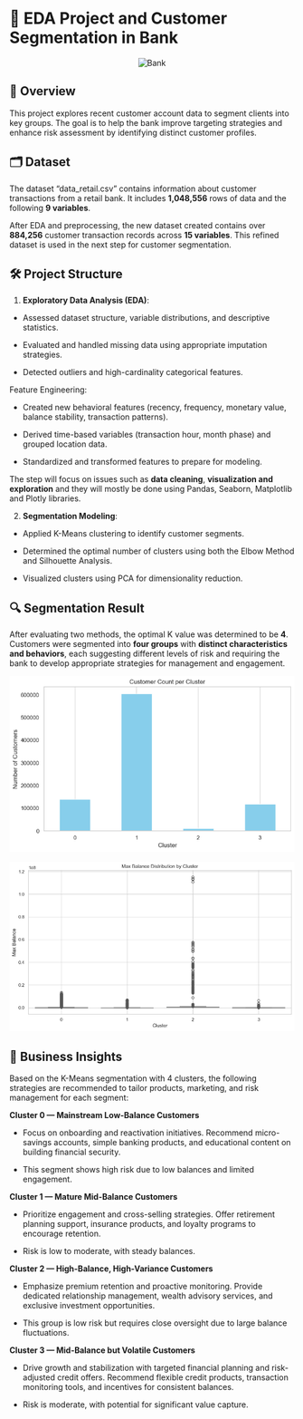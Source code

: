 # 🏦 EDA Project and Customer Segmentation in Bank


<p align="center">
  <img src="https://tse2.mm.bing.net/th/id/OIP.vdcDMKwke20rx-F7_CWcIQHaEK?pid=Api&P=0&h=220" alt="Bank" width="500"/>
</p>


## 📝 Overview

This project explores recent customer account data to segment clients into key groups. The goal is to help the bank improve targeting strategies and enhance risk assessment by identifying distinct customer profiles.

## 🗂️ Dataset

The dataset “data_retail.csv” contains information about customer transactions from a retail
bank. It includes **1,048,556** rows of data and the following **9 variables**.

After EDA and preprocessing, the new dataset created contains over **884,256** customer transaction records across **15 variables**. This refined dataset is used in the next step for customer segmentation.

## 🛠️ Project Structure

1. **Exploratory Data Analysis (EDA)**:

* Assessed dataset structure, variable distributions, and descriptive statistics.

* Evaluated and handled missing data using appropriate imputation strategies.

* Detected outliers and high-cardinality categorical features.

Feature Engineering:

* Created new behavioral features (recency, frequency, monetary value, balance stability, transaction patterns).

* Derived time-based variables (transaction hour, month phase) and grouped location data.

* Standardized and transformed features to prepare for modeling.

The step will focus on issues such as **data cleaning**, **visualization and exploration** and they will mostly be done using Pandas, Seaborn, Matplotlib and Plotly libraries. 

2. **Segmentation Modeling**:

- Applied K-Means clustering to identify customer segments.

- Determined the optimal number of clusters using both the Elbow Method and Silhouette Analysis.

- Visualized clusters using PCA for dimensionality reduction.

## 🔍 Segmentation Result

After evaluating two methods, the optimal K value was determined to be **4**. Customers were segmented into **four groups** with **distinct characteristics and behaviors**, each suggesting different levels of risk and requiring the bank to develop appropriate strategies for management and engagement.


<p align="center">
  <img src="outputs/output.png" alt="K-Means Clustering" width="600"/>
</p>


<p align="center">
  <img src="outputs/Max Balance Distribution by Cluster.png" alt="Max Balance Distribution" width="600"/>
</p>


## 🎯 Business Insights

Based on the K-Means segmentation with 4 clusters, the following strategies are recommended to tailor products, marketing, and risk management for each segment:

**Cluster 0 — Mainstream Low-Balance Customers**

- Focus on onboarding and reactivation initiatives. Recommend micro-savings accounts, simple banking products, and educational content on building financial security. 

- This segment shows high risk due to low balances and limited engagement.

**Cluster 1 — Mature Mid-Balance Customers**

- Prioritize engagement and cross-selling strategies. Offer retirement planning support, insurance products, and loyalty programs to encourage retention. 

- Risk is low to moderate, with steady balances.

**Cluster 2 — High-Balance, High-Variance Customers**

- Emphasize premium retention and proactive monitoring. Provide dedicated relationship management, wealth advisory services, and exclusive investment opportunities. 

- This group is low risk but requires close oversight due to large balance fluctuations.

**Cluster 3 — Mid-Balance but Volatile Customers**

- Drive growth and stabilization with targeted financial planning and risk-adjusted credit offers. Recommend flexible credit products, transaction monitoring tools, and incentives for consistent balances. 

- Risk is moderate, with potential for significant value capture.